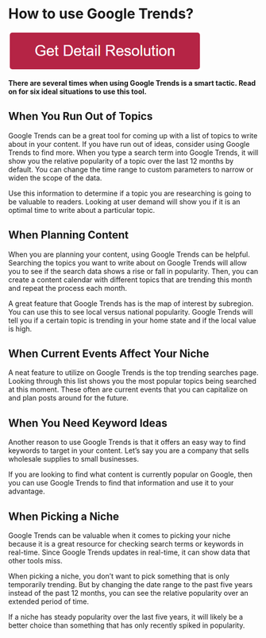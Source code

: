 # How to use Google Trends?


[![how to use google trends](redd.png)](https://github.com/tech-solve/how.to.use.google.trends)



**There are several times when using Google Trends is a smart tactic. Read on for six ideal situations to use this tool.** 


## When You Run Out of Topics
Google Trends can be a great tool for coming up with a list of topics to write about in your content. If you have run out of ideas, consider using Google Trends to find more. When you type a search term into Google Trends, it will show you the relative popularity of a topic over the last 12 months by default. You can change the time range to custom parameters to narrow or widen the scope of the data.

Use this information to determine if a topic you are researching is going to be valuable to readers. Looking at user demand will show you if it is an optimal time to write about a particular topic.


## When Planning Content
When you are planning your content, using Google Trends can be helpful. Searching the topics you want to write about on Google Trends will allow you to see if the search data shows a rise or fall in popularity. Then, you can create a content calendar with different topics that are trending this month and repeat the process each month.

A great feature that Google Trends has is the map of interest by subregion. You can use this to see local versus national popularity. Google Trends will tell you if a certain topic is trending in your home state and if the local value is high.


## When Current Events Affect Your Niche
A neat feature to utilize on Google Trends is the top trending searches page. Looking through this list shows you the most popular topics being searched at this moment. These often are current events that you can capitalize on and plan posts around for the future.

## When You Need Keyword Ideas
Another reason to use Google Trends is that it offers an easy way to find keywords to target in your content. Let’s say you are a company that sells wholesale supplies to small businesses. 

If you are looking to find what content is currently popular on Google, then you can use Google Trends to find that information and use it to your advantage. 

## When Picking a Niche
Google Trends can be valuable when it comes to picking your niche because it is a great resource for checking search terms or keywords in real-time. Since Google Trends updates in real-time, it can show data that other tools miss.

When picking a niche, you don’t want to pick something that is only temporarily trending. But by changing the date range to the past five years instead of the past 12 months, you can see the relative popularity over an extended period of time.

If a niche has steady popularity over the last five years, it will likely be a better choice than something that has only recently spiked in popularity.
